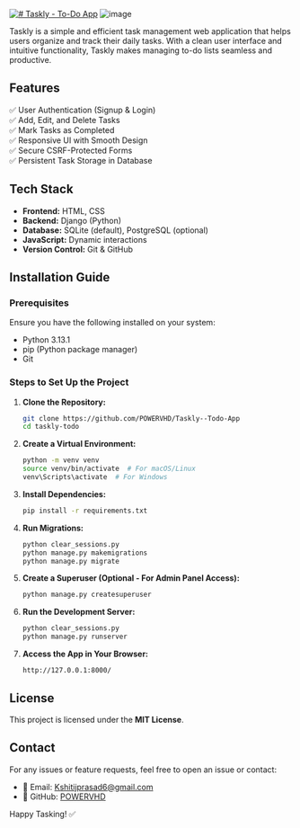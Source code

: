 [![# Taskly - To-Do App](https://img.shields.io/badge/Live-Demo-blue?style=for-the-badge)](https://taskly-deployment.onrender.com)
![image](https://github.com/user-attachments/assets/25a7430c-736b-4c65-91be-77ba5bf3ae01)

Taskly is a simple and efficient task management web application that helps users organize and track their daily tasks. With a clean user interface and intuitive functionality, Taskly makes managing to-do lists seamless and productive.

## Features

✅ User Authentication (Signup & Login)\
✅ Add, Edit, and Delete Tasks\
✅ Mark Tasks as Completed\
✅ Responsive UI with Smooth Design\
✅ Secure CSRF-Protected Forms\
✅ Persistent Task Storage in Database

## Tech Stack

- **Frontend:** HTML, CSS 
- **Backend:** Django (Python)
- **Database:** SQLite (default), PostgreSQL (optional)
- **JavaScript:** Dynamic interactions
- **Version Control:** Git & GitHub

## Installation Guide

### Prerequisites

Ensure you have the following installed on your system:

- Python 3.13.1
- pip (Python package manager)
- Git

### Steps to Set Up the Project

1. **Clone the Repository:**

   ```sh
   git clone https://github.com/POWERVHD/Taskly--Todo-App
   cd taskly-todo
   ```

2. **Create a Virtual Environment:**

   ```sh
   python -m venv venv
   source venv/bin/activate  # For macOS/Linux
   venv\Scripts\activate  # For Windows
   ```

3. **Install Dependencies:**

   ```sh
   pip install -r requirements.txt
   ```

4. **Run Migrations:**

   ```sh
   python clear_sessions.py
   python manage.py makemigrations
   python manage.py migrate
   ```

5. **Create a Superuser (Optional - For Admin Panel Access):**

   ```sh
   python manage.py createsuperuser
   ```

6. **Run the Development Server:**

   ```sh
   python clear_sessions.py
   python manage.py runserver
   ```

7. **Access the App in Your Browser:**

   ```
   http://127.0.0.1:8000/
   ```



## License

This project is licensed under the **MIT License**.

## Contact

For any issues or feature requests, feel free to open an issue or contact:

- 📧 Email: [Kshitijprasad6@gmail.com](mailto\:Kshitijprasad6@gmail.com)
- 🐙 GitHub: [POWERVHD](https://github.com/POWERVHD)

Happy Tasking! ✅

